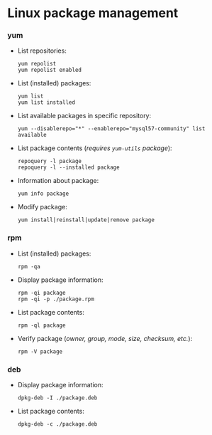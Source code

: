 # Linux package management

### yum
* List repositories:  
  ```
  yum repolist
  yum repolist enabled
  ```

* List (installed) packages:  
  ```
  yum list
  yum list installed
  ```

* List available packages in specific repository:  
  ```
  yum --disablerepo="*" --enablerepo="mysql57-community" list available
  ```

* List package contents (_requires `yum-utils` package_):
  ```
  repoquery -l package
  repoquery -l --installed package
  ```

* Information about package:
  ```
  yum info package
  ```

* Modify package:
  ```
  yum install|reinstall|update|remove package
  ```


### rpm
* List (installed) packages:  
  ```
  rpm -qa
  ```

* Display package information:
  ```
  rpm -qi package
  rpm -qi -p ./package.rpm
  ```

* List package contents:  
  ```
  rpm -ql package
  ```
  
* Verify package (_owner, group, mode, size, checksum, etc._):  
  ```
  rpm -V package
  ```

### deb
* Display package information:
  ```
  dpkg-deb -I ./package.deb
  ```

* List package contents:  
  ```
  dpkg-deb -c ./package.deb
  ```

